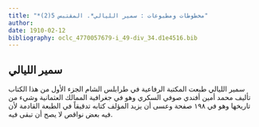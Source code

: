 ```yaml
---
title: "*مخطوطات ومطبوعات : سمير الليالي*. المقتبس 5(2)"
author: 
date: 1910-02-12
bibliography: oclc_4770057679-i_49-div_34.d1e4516.bib
---
```




##  سمير الليالي 


 سمير الليالي  طبعت  المكتبة الرفاعية  في  طرابلس الشام  الجزء الأول  من هذا الكتاب تأليف  محمد أمين أفندي صوفي السكري  وهو في جغرافية الممالك العثمانية وشيء من تاريخها وهو في  ١٩٨  صفحة  وعسى أن يزيد المؤلف كتابه تدقيقاً في الطبعة القادمة لأن فيه بعض نواقص لا يصح أن تبقى فيه. 
